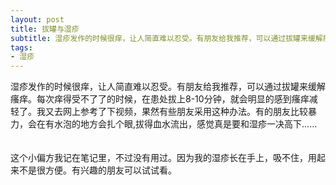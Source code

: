 ```yaml
---
layout: post
title: 拔罐与湿疹
subtitle: 湿疹发作的时候很痒，让人简直难以忍受。有朋友给我推荐，可以通过拔罐来缓解瘙痒。
tags:
- 湿疹
---
```


湿疹发作的时候很痒，让人简直难以忍受。有朋友给我推荐，可以通过拔罐来缓解瘙痒。每次痒得受不了了的时候，在患处拔上8-10分钟，就会明显的感到瘙痒减轻了。我又去网上参考了下视频，果然有些朋友采用这种办法。有的朋友比较暴力，会在有水泡的地方会扎个眼,拔得血水流出，感觉真是要和湿疹一决高下…… 　

这个小偏方我记在笔记里，不过没有用过。因为我的湿疹长在手上，吸不住，用起来不是很方便。有兴趣的朋友可以试试看。
